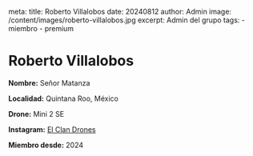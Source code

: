 meta:
  title: Roberto Villalobos
  date: 20240812
  author: Admin
  image: /content/images/roberto-villalobos.jpg
  excerpt: Admin del grupo
  tags:
    - miembro
    - premium

# Roberto Villalobos
**Nombre:** Señor Matanza

**Localidad:** Quintana Roo, México

**Drone:** Mini 2 SE

**Instagram:** [El Clan Drones](https://instagram.com/elclandrones)

**Miembro desde:** 2024
